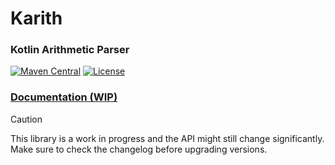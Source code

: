 # Karith

### Kotlin Arithmetic Parser

[![Maven Central](https://img.shields.io/maven-central/v/com.skyecodes.karith/karith)](https://search.maven.org/artifact/com.skyecodes.karith/karith)
[![License](https://img.shields.io/github/license/skyecodes/Karith)](https://mit-license.org/)

### [Documentation (WIP)](https://pages.skye.codes/Karith/)

> [!CAUTION]
> This library is a work in progress and the API might still change significantly. Make sure to check the changelog
> before upgrading versions.
